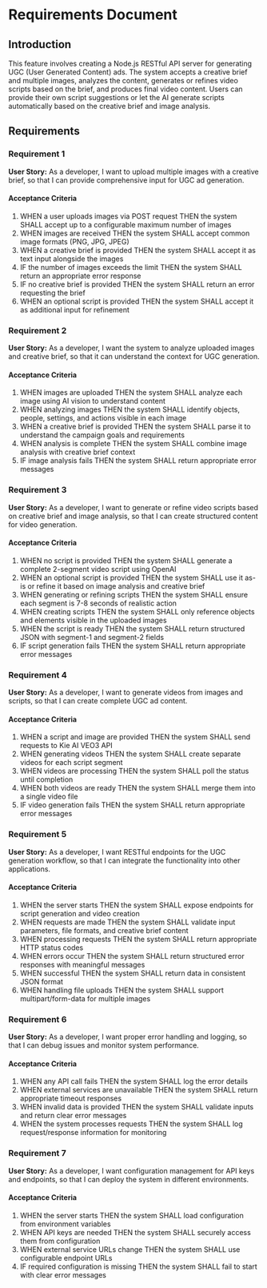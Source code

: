 # Requirements Document

## Introduction

This feature involves creating a Node.js RESTful API server for generating UGC (User Generated Content) ads. The system accepts a creative brief and multiple images, analyzes the content, generates or refines video scripts based on the brief, and produces final video content. Users can provide their own script suggestions or let the AI generate scripts automatically based on the creative brief and image analysis.

## Requirements

### Requirement 1

**User Story:** As a developer, I want to upload multiple images with a creative brief, so that I can provide comprehensive input for UGC ad generation.

#### Acceptance Criteria

1. WHEN a user uploads images via POST request THEN the system SHALL accept up to a configurable maximum number of images
2. WHEN images are received THEN the system SHALL accept common image formats (PNG, JPG, JPEG)
3. WHEN a creative brief is provided THEN the system SHALL accept it as text input alongside the images
4. IF the number of images exceeds the limit THEN the system SHALL return an appropriate error response
5. IF no creative brief is provided THEN the system SHALL return an error requesting the brief
6. WHEN an optional script is provided THEN the system SHALL accept it as additional input for refinement

### Requirement 2

**User Story:** As a developer, I want the system to analyze uploaded images and creative brief, so that it can understand the context for UGC generation.

#### Acceptance Criteria

1. WHEN images are uploaded THEN the system SHALL analyze each image using AI vision to understand content
2. WHEN analyzing images THEN the system SHALL identify objects, people, settings, and actions visible in each image
3. WHEN a creative brief is provided THEN the system SHALL parse it to understand the campaign goals and requirements
4. WHEN analysis is complete THEN the system SHALL combine image analysis with creative brief context
5. IF image analysis fails THEN the system SHALL return appropriate error messages

### Requirement 3

**User Story:** As a developer, I want to generate or refine video scripts based on creative brief and image analysis, so that I can create structured content for video generation.

#### Acceptance Criteria

1. WHEN no script is provided THEN the system SHALL generate a complete 2-segment video script using OpenAI
2. WHEN an optional script is provided THEN the system SHALL use it as-is or refine it based on image analysis and creative brief
3. WHEN generating or refining scripts THEN the system SHALL ensure each segment is 7-8 seconds of realistic action
4. WHEN creating scripts THEN the system SHALL only reference objects and elements visible in the uploaded images
5. WHEN the script is ready THEN the system SHALL return structured JSON with segment-1 and segment-2 fields
6. IF script generation fails THEN the system SHALL return appropriate error messages

### Requirement 4

**User Story:** As a developer, I want to generate videos from images and scripts, so that I can create complete UGC ad content.

#### Acceptance Criteria

1. WHEN a script and image are provided THEN the system SHALL send requests to Kie AI VEO3 API
2. WHEN generating videos THEN the system SHALL create separate videos for each script segment
3. WHEN videos are processing THEN the system SHALL poll the status until completion
4. WHEN both videos are ready THEN the system SHALL merge them into a single video file
5. IF video generation fails THEN the system SHALL return appropriate error messages

### Requirement 5

**User Story:** As a developer, I want RESTful endpoints for the UGC generation workflow, so that I can integrate the functionality into other applications.

#### Acceptance Criteria

1. WHEN the server starts THEN the system SHALL expose endpoints for script generation and video creation
2. WHEN requests are made THEN the system SHALL validate input parameters, file formats, and creative brief content
3. WHEN processing requests THEN the system SHALL return appropriate HTTP status codes
4. WHEN errors occur THEN the system SHALL return structured error responses with meaningful messages
5. WHEN successful THEN the system SHALL return data in consistent JSON format
6. WHEN handling file uploads THEN the system SHALL support multipart/form-data for multiple images

### Requirement 6

**User Story:** As a developer, I want proper error handling and logging, so that I can debug issues and monitor system performance.

#### Acceptance Criteria

1. WHEN any API call fails THEN the system SHALL log the error details
2. WHEN external services are unavailable THEN the system SHALL return appropriate timeout responses
3. WHEN invalid data is provided THEN the system SHALL validate inputs and return clear error messages
4. WHEN the system processes requests THEN the system SHALL log request/response information for monitoring

### Requirement 7

**User Story:** As a developer, I want configuration management for API keys and endpoints, so that I can deploy the system in different environments.

#### Acceptance Criteria

1. WHEN the server starts THEN the system SHALL load configuration from environment variables
2. WHEN API keys are needed THEN the system SHALL securely access them from configuration
3. WHEN external service URLs change THEN the system SHALL use configurable endpoint URLs
4. IF required configuration is missing THEN the system SHALL fail to start with clear error messages